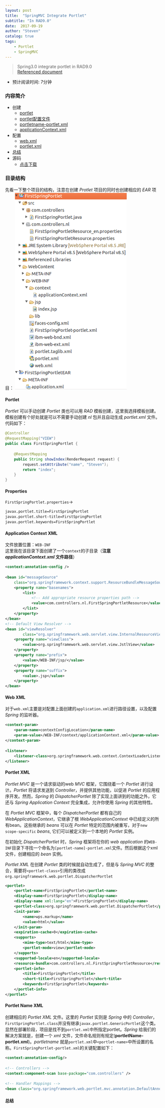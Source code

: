 ```yaml
---
layout: post
title:  "SpringMVC Integrate Portlet"
subtitle: "In RAD9.0"
date:  2017-09-19
author: "Steven"
catalog: true
tags: 
    - Portlet
    - SpringMVC
---
```


> Spring3.0 integrate portlet in RAD9.0<br/>
> [Referenced document](https://docs.spring.io/spring/docs/current/spring-framework-reference/html/portlet.html)

- 预计阅读时间: 7分钟

### 内容简介

* 创建
    - [portlet](#portlet)
    - [portlet配置文件](#properties)
    - [portletname-portlet.xml](#portlet-name-xml "portletname-portlet.xml")
    - [applicationContext.xml](#application-context-xml "applicationContext.xml")
* 配置
    - [web.xml](#web-xml "web.xml")
    - [portlet.xml](#portlet-xml "protlet.xml")
* [总结](#总结 "summary")
* 源码
    - [点击下载](https://github.com/jeepchenup/jeepchenup.github.io/blob/master/_sources/2017.09.19/integrateSpring.7z "快点我呀")

### 目录结构

先看一下整个项目的结构，注意在创建 *Protlet* 项目的同时也创建相应的 *EAR* 项目：
![SpringIntegratePortletProject](/img/in-post/spring-integrate-portlet/project-struc.png)

#### Portlet

*Portlet* 可以手动创建 *Portlet* 类也可以用 *RAD* 模板创建，这里我选择模板创建。模板创建有个好处就是可以不需要手动创建 *nl* 包并且自动生成 *portlet.xml* 文件。
代码如下：
```java
@Controller
@RequestMapping("VIEW")
public class FirstSpringPortlet {
	
	@RequestMapping
	public String showIndex(RenderRequest request) {
		request.setAttribute("name", "Steven");
		return "index";
	}
}
```

#### Properties

`FirstSpringPortlet.properties`&rarr;

```xml
javax.portlet.title=FirstSpringPortlet
javax.portlet.short-title=FirstSpringPortlet
javax.portlet.keywords=FirstSpringPortlet
```

#### Application Context XML

文件放置位置：`WEB-INF`<br>
这里我在该目录下面创建了一个`context`的子目录（**注意 *applicationContext.xml* 文件路径**）

```xml
<context:annotation-config />

<bean id="messageSource" 
    class="org.springframework.context.support.ResourceBundleMessageSource">
    <property name="basenames">
        <list>
            <!-- Add appropriate resource properties path -->
            <value>com.controllers.nl.FirstSpringPortletResource</value>
        </list>
    </property>
</bean>
<!-- Default View Resolver -->
<bean id="viewResolver" 
        class="org.springframework.web.servlet.view.InternalResourceViewResolver">
    <property name="viewClass">
        <value>org.springframework.web.servlet.view.JstlView</value>
    </property>
    <property name="prefix">
        <value>/WEB-INF/jsp/</value>
    </property>
    <property name="suffix">
        <value>.jsp</value>
    </property>
</bean>
```

#### Web XML

对于`web.xml`主要是对配置上面创建的`application.xml`进行路径设置，以及配置 *Spring* 的监听器。

```xml
<context-param>
    <param-name>contextConfigLocation</param-name>
    <param-value>/WEB-INF/context/applicationContext.xml</param-value>
</context-param>

<listener>
    <listener-class>org.springframework.web.context.ContextLoaderListener</listener-class>
</listener>
```

#### Portlet XML

*Portlet MVC* 是一个请求驱动的web *MVC* 框架，它围绕着一个 *Portlet* 进行设计。*Portlet* 将请求发送到 *Controller*，并提供其他功能，以促进 *Portlet* 的应用程序开发。然而，*Spring* 的 *DispatcherPortlet* 除了实现上面讲到的功能之外，它还与 *Spring Application Context* 完全集成，允许你使用 *Spring* 的其他特性。

在 *Portlet MVC* 框架中，每个 *DispatcherPortlet* 都有自己的 *WebApplicationContext*，它继承了根 *WebApplicationContext* 中已经定义的所有bean。这些继承的 *beans* 可以在 *Portlet* 特定的范围内被重写，对于`new scope-specific` *beans*, 它们可以被定义到一个本地的 *Portlet* 实例。

在初始化 *DispatcherPortlet* 时，*Spring* 框架将在你的 *web application* 的`WEB-INF`目录下寻找一个命名为`[portlet-name]-portlet.xml`文件。然后根据这个xml文件，创建相应的 *bean* 实例。

*Portlet XML* 在创建 *Portlet* 类的时候就自动生成了，但是与 *Spring MVC* 的整合，需要将`<portlet-class>`引用的类改成 `org.springframework.web.portlet.DispatcherPortlet`

```xml
<portlet>
    <portlet-name>FirstSpringPortlet</portlet-name>
    <display-name>FirstSpringPortlet</display-name>
    <display-name xml:lang="en">FirstSpringPortlet</display-name>
    <portlet-class>org.springframework.web.portlet.DispatcherPortlet</portlet-class>
    <init-param>
        <name>wps.markup</name>
        <value>html</value>
    </init-param>
    <expiration-cache>0</expiration-cache>
    <supports>
        <mime-type>text/html</mime-type>
        <portlet-mode>view</portlet-mode>
    </supports>
    <supported-locale>en</supported-locale>
    <resource-bundle>com.controllers.nl.FirstSpringPortletResource</resource-bundle>
    <portlet-info>
        <title>FirstSpringPortlet</title>
        <short-title>FirstSpringPortlet</short-title>
        <keywords>FirstSpringPortlet</keywords>
    </portlet-info>
</portlet>
```

#### Portlet Name XML

创建相应的 *Portlet XML* 文件。这里的 *Portlet* 实则是 *Spring* 中的 *Controller*，`FirstSpringPortlet.class`并没有继承`javax.portlet.GenericPortlet`这个类。显然在部署阶段，项目是找不到`portlet.xml`中所指定portlet。*Spring* 给我们的解决方案就是，创建一个 *xml* 文件，文件命名规则有规定(**portletName-portlet.xml**)。*portletname* 就是`portlet.xml`中`<portlet-name>`中所设置的名称。`FirstSpringPortlet-portlet.xml`的关键配置如下：

```xml
<context:annotation-config/>

<!-- Controllers -->
<context:component-scan base-package="com.controllers" />

<!-- Handler Mappings -->
<bean class="org.springframework.web.portlet.mvc.annotation.DefaultAnnotationHandlerMapping"/>
```

#### 总结
